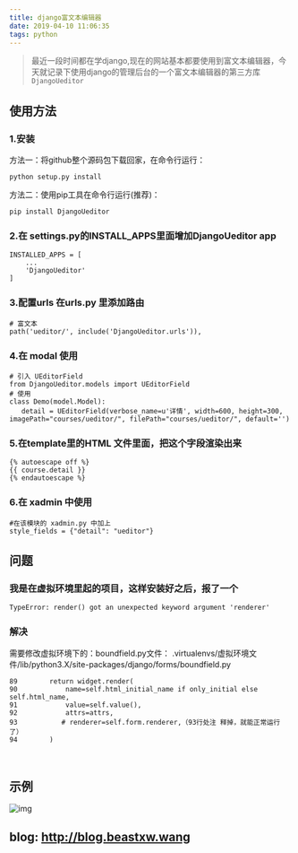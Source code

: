 ```yaml
---
title: django富文本编辑器
date: 2019-04-10 11:06:35
tags: python
---
```


> 最近一段时间都在学django,现在的网站基本都要使用到富文本编辑器，今天就记录下使用django的管理后台的一个富文本编辑器的第三方库 `DjangoUeditor`

## 使用方法

### 1.安装

方法一：将github整个源码包下载回家，在命令行运行：

    python setup.py install

 方法二：使用pip工具在命令行运行(推荐)：

    pip install DjangoUeditor

<!-- more -->

### 2.在 settings.py的INSTALL_APPS里面增加DjangoUeditor app

    INSTALLED_APPS = [
        ...
        'DjangoUeditor'
    ]

### 3.配置urls 在urls.py 里添加路由

    # 富文本
    path('ueditor/', include('DjangoUeditor.urls')),

### 4.在 modal 使用
    
    # 引入 UEditorField
    from DjangoUeditor.models import UEditorField
    # 使用
    class Demo(model.Model):
       detail = UEditorField(verbose_name=u'详情', width=600, height=300, imagePath="courses/ueditor/", filePath="courses/ueditor/", default='')

### 5.在template里的HTML 文件里面，把这个字段渲染出来    

    {% autoescape off %}
    {{ course.detail }}
    {% endautoescape %}

### 6.在 xadmin 中使用

    #在该模块的 xadmin.py 中加上
    style_fields = {"detail": "ueditor"}

## 问题    

### 我是在虚拟环境里起的项目，这样安装好之后，报了一个

    TypeError: render() got an unexpected keyword argument 'renderer'

### 解决 

需要修改虚拟环境下的：boundfield.py文件： .virtualenvs/虚拟环境文件/lib/python3.X/site-packages/django/forms/boundfield.py


   
    89        return widget.render(
    90            name=self.html_initial_name if only_initial else self.html_name,
    91            value=self.value(),
    92            attrs=attrs,
    93           # renderer=self.form.renderer,（93行处注 释掉，就能正常运行了）
    94        )
 

## 示例

![img](/images/20190410113238.jpg)

## blog: http://blog.beastxw.wang